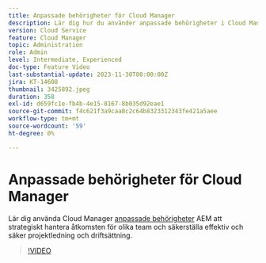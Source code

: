 ```yaml
---
title: Anpassade behörigheter för Cloud Manager
description: Lär dig hur du använder anpassade behörigheter i Cloud Manager i AEM för att strategiskt hantera åtkomsten för olika team och säkerställa effektiv och säker projekthantering och driftsättning.
version: Cloud Service
feature: Cloud Manager
topic: Administration
role: Admin
level: Intermediate, Experienced
doc-type: Feature Video
last-substantial-update: 2023-11-30T00:00:00Z
jira: KT-14608
thumbnail: 3425892.jpeg
duration: 358
exl-id: d659fc1e-fb4b-4e15-8167-8b035d92eae1
source-git-commit: f4c621f3a9caa8c2c64b8323312343fe421a5aee
workflow-type: tm+mt
source-wordcount: '59'
ht-degree: 0%

---
```


# Anpassade behörigheter för Cloud Manager

Lär dig använda Cloud Manager [anpassade behörigheter](https://experienceleague.adobe.com/docs/experience-manager-cloud-manager/content/requirements/custom-permissions.html) AEM att strategiskt hantera åtkomsten för olika team och säkerställa effektiv och säker projektledning och driftsättning.

>[!VIDEO](https://video.tv.adobe.com/v/3425892/?learn=on)
